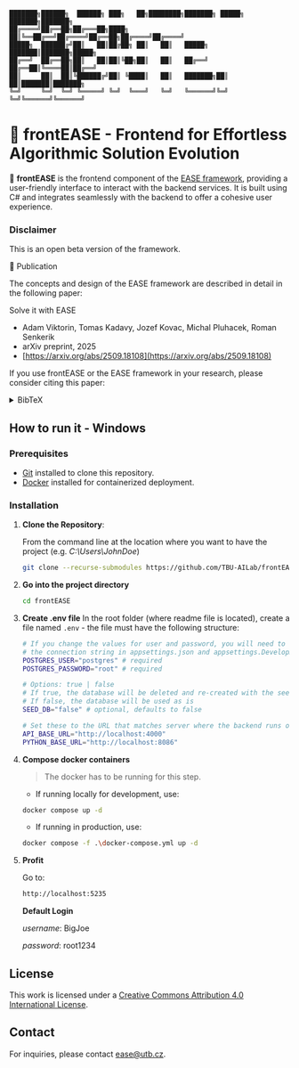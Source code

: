 ```
███████╗██████╗  ██████╗ ███╗   ██╗████████╗███████╗ █████╗ ███████╗███████╗
██╔════╝██╔══██╗██╔═══██╗████╗  ██║╚══██╔══╝██╔════╝██╔══██╗██╔════╝██╔════╝
█████╗  ██████╔╝██║   ██║██╔██╗ ██║   ██║   █████╗  ███████║███████╗█████╗  
██╔══╝  ██╔══██╗██║   ██║██║╚██╗██║   ██║   ██╔══╝  ██╔══██║╚════██║██╔══╝  
██║     ██║  ██║╚██████╔╝██║ ╚████║   ██║   ███████╗██║  ██║███████║███████╗
╚═╝     ╚═╝  ╚═╝ ╚═════╝ ╚═╝  ╚═══╝   ╚═╝   ╚══════╝╚═╝  ╚═╝╚══════╝╚══════╝
```


# 🎯 frontEASE - Frontend for Effortless Algorithmic Solution Evolution

🚀 **frontEASE** is the frontend component of the [EASE framework](https://github.com/TBU-AILab/EASE), providing a user-friendly interface to interact with the backend services. It is built using C# and integrates seamlessly with the backend to offer a cohesive user experience.

### Disclaimer

This is an open beta version of the framework.

📄 Publication

The concepts and design of the EASE framework are described in detail in the following paper:

Solve it with EASE
- Adam Viktorin, Tomas Kadavy, Jozef Kovac, Michal Pluhacek, Roman Senkerik
- arXiv preprint, 2025
- [https://arxiv.org/abs/2509.18108](https://arxiv.org/abs/2509.18108)

If you use frontEASE or the EASE framework in your research, please consider citing this paper:

<details> <summary>BibTeX</summary>
@misc{viktorin2025solveease,
      title={Solve it with EASE}, 
      author={Adam Viktorin and Tomas Kadavy and Jozef Kovac and Michal Pluhacek and Roman Senkerik},
      year={2025},
      eprint={2509.18108},
      archivePrefix={arXiv},
      primaryClass={cs.LG},
      url={https://arxiv.org/abs/2509.18108}, 
}

</details>

<!--
## Features

- **Responsive Interface**: Built with HTML and CSS to ensure a responsive and intuitive user experience.
- **Seamless Backend Integration**: Communicates effectively with the EASE backend for real-time data exchange.
- **Modular Architecture**: Organized codebase facilitating easy maintenance and scalability.

## Project Structure

```
frontEASE/
├── src/                        # Source code directory
│   ├── Components/             # Reusable UI components
│   ├── Pages/                  # Application pages
│   ├── Services/               # Backend service integrations
│   └── frontEASE.csproj        # Project file
├── .editorconfig               # Editor configuration
├── .gitattributes              # Git attributes
├── .gitignore                  # Git ignore rules
├── .gitmodules                 # Git submodules configuration
├── FoP_IMT.sln                 # Solution file
├── dev-docker-entrypoint.sh    # Development Docker entrypoint script
├── dev.Dockerfile              # Development Dockerfile
├── docker-compose.override.yml # Docker Compose override for development
├── docker-compose.yml          # Docker Compose configuration
├── docker-entrypoint.sh        # Production Docker entrypoint script
└── prod.Dockerfile             # Production Dockerfile
```
-->

## How to run it - Windows

### Prerequisites

- [Git](https://git-scm.com/book/en/v2/Getting-Started-Installing-Git) installed to clone this repository.
- [Docker](https://www.docker.com/get-started) installed for containerized deployment.

### Installation
1. **Clone the Repository**:

   From the command line at the location where you want to have the project (e.g. _C:\Users\JohnDoe_)
   ```sh
   git clone --recurse-submodules https://github.com/TBU-AILab/frontEASE.git
   ```
2. **Go into the project directory**
   
   ```sh
   cd frontEASE
   ```

1. **Create .env file**
    In the root folder (where readme file is located), create a file named `.env` - the file must have the following structure:
    ```sh
    # If you change the values for user and password, you will need to change
    # the connection string in appsettings.json and appsettings.Development.json
    POSTGRES_USER="postgres" # required
    POSTGRES_PASSWORD="root" # required

    # Options: true | false
    # If true, the database will be deleted and re-created with the seed data
    # If false, the database will be used as is
    SEED_DB="false" # optional, defaults to false
   
    # Set these to the URL that matches server where the backend runs on if its not the local machine from which you access it
    API_BASE_URL="http://localhost:4000"
    PYTHON_BASE_URL="http://localhost:8086"
    ```

3. **Compose docker containers**

   >The docker has to be running for this step.
   
   - If running locally for development, use:
   ```sh
   docker compose up -d
   ```
   - If running in production, use:
   ```sh
   docker compose -f .\docker-compose.yml up -d
   ```

4. **Profit**

   Go to:
   ```sh
   http://localhost:5235
   ```

   **Default Login**
   
   _username_: BigJoe
   
   _password_: root1234
   
<!--
## Running the Application - Windows

### Development Mode

To run frontEASE in development mode with live reloading:

```sh
docker compose -f docker-compose.override.yml up #windows
docker-compose -f docker-compose.override.yml up #unix
```

This command builds and starts the application using the `dev.Dockerfile` and applies the development-specific configurations.

### Production Mode

To run frontEASE in a production environment:

```sh
docker compose up -d #windows
docker-compose up -d #unix
```

This command uses the `prod.Dockerfile` to build and start the application in detached mode.

## Backend Integration

frontEASE is designed to work in tandem with the EASE backend. Ensure the backend services are running and accessible. The frontend communicates with the backend via predefined API endpoints.


## Contributing

Contributions are welcome! To contribute:

1. Fork the repository.
2. Create a new feature branch.
3. Commit your changes.
4. Submit a pull request.
-->
## License

This work is licensed under a [Creative Commons Attribution 4.0 International License](https://creativecommons.org/licenses/by/4.0/).

## Contact

For inquiries, please contact [ease@utb.cz](mailto:ease@utb.cz).
